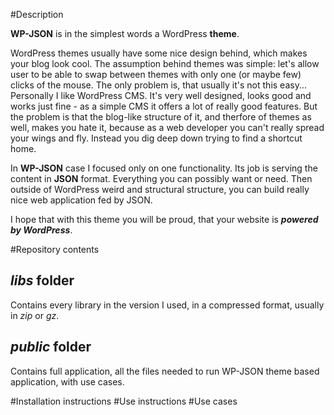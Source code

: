 #Description

**WP-JSON** is in the simplest words a WordPress **theme**.

WordPress themes usually have some nice design behind, which makes your blog look cool. The assumption behind themes was simple: let's allow user to be able to swap between themes with only one (or maybe few) clicks of the mouse. The only problem is, that usually it's not this easy... Personally I like WordPress CMS. It's very well designed, looks good and works just fine - as a simple CMS it offers a lot of really good features. But the problem is that the blog-like structure of it, and therfore of themes as well, makes you hate it, because as a web developer you can't really spread your wings and fly. Instead you dig deep down trying to find a shortcut home.

In **WP-JSON** case I focused only on one functionality. Its job is serving the content in **JSON** format. Everything you can possibly want or need. Then outside of WordPress weird and structural structure, you can build really nice web application fed by JSON.

I hope that with this theme you will be proud, that your website is **_powered by WordPress_**.

#Repository contents

## *libs* folder

Contains every library in the version I used, in a compressed format, usually in *zip* or *gz*.

## *public* folder

Contains full application, all the files needed to run WP-JSON theme based application, with use cases.

#Installation instructions
#Use instructions
#Use cases
